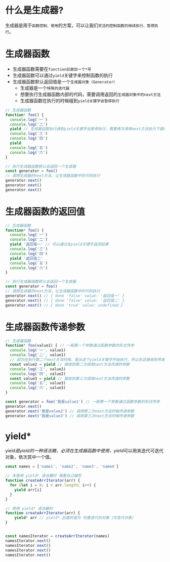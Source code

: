 # 什么是生成器?
生成器是用于`函数控制、使用`的方案，可以让我们`灵活的控制函数的继续执行、暂停执行`。


# 生成器函数 
+ 生成器函数需要在`function后面加一个*号`
+ 生成器函数可以通过`yield`关键字来控制函数的执行
+ 生成器函数默认返回值是一个`生成器对象（Generator）`
  * 生成器是一个`特殊的迭代器`
  * 想要执行生成器函数内部的代码，需要调用返回的`生成器对象中的next方法`
  * 生成器函数在执行的时候碰到`yield关键字会暂停执行`

```JavaScript
// 生成器函数
function* foo() {
  console.log('一')
  console.log('二')
  yield // 生成器函数执行遇到yield关键字会暂停执行，需要再次调用next方法执行下面的代码
  console.log('三')
  console.log('四')
  yield
  console.log('五')
  console.log('六')
}

// 执行生成器函数默认会返回一个生成器
const generator = foo()
// 调用生成器的next方法，让生成器函数中的代码执行
generator.next() 
generator.next()
generator.next()
```

# 生成器函数的返回值
```JavaScript
// 生成器函数
function* foo() {
  console.log('一')
  console.log('二')
  yield '返回值一' // 可以通过在yield关键字返回结果
  console.log('三')
  console.log('四')
  yield '返回值二'
  console.log('五')
  console.log('六')
}

// 执行生成器函数默认会返回一个生成器
const generator = foo()
// 调用生成器的next方法，让生成器函数中的代码执行
generator.next() // { done 'false' value: '返回值一' }
generator.next() // { done 'false' value: '返回值二' }
generator.next() // { done 'true' value: undefined }
```

# 生成器函数传递参数
```JavaScript
// 生成器函数
function* foo(value1) { // 一般第一个参数通过函数参数的形式传参
  console.log('一', value1)
  console.log('二', value1)
  // 因为在执行第二个next方法时候，是从这个yield关键字开始执行，所以在这接收到传递的参数
  const value2 = yield // 接收到第二次调用next方法传递的参数
  console.log('三', value2)
  console.log('四', value2)
  const value3 = yield // 接收到第三次调用next方法传递的参数
  console.log('五', value3)
  console.log('六', value3)
}

const generator = foo('我是value1') // 一般第一个参数通过函数参数的形式传参
generator.next()
generator.next('我是value2') // 调用第二次next方法时候传递参数
generator.next('我是value3') // 调用第三次next方法时候传递参数
```


# yield* 
yield*是yield的一种语法糖，必须在生成器函数中使用，yield*可以用来迭代可迭代对象，依次其中一个值。

```JavaScript
const names = ['name1', 'name2', 'name3', 'name4']

// 未使用 yield* 语法糖时 需要自己编写
function createArrIterator(arr) {
  for (let i = 0; i < arr.length; i++) {
    yield arr[i]
  }
}

// 使用 yield* 语法糖时 
function createArrIterator(arr) {
    yield* arr // yield* 后面的值为 你要迭代的对象（可迭代对象）
}


const namesIterator = createArrIterator(names)
namesIterator.next()
namesIterator.next()
namesIterator.next()
namesIterator.next()
```